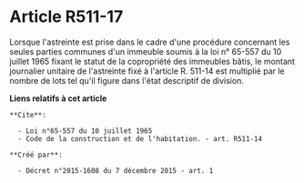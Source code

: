 # Article R511-17

Lorsque l'astreinte est prise dans le cadre d'une procédure concernant les seules parties communes d'un immeuble soumis à la
loi n° 65-557 du 10 juillet 1965 fixant le statut de la copropriété des immeubles bâtis, le montant journalier unitaire de
l'astreinte fixé à l'article R. 511-14 est multiplié par le nombre de lots tel qu'il figure dans l'état descriptif de
division.

**Liens relatifs à cet article**

	**Cite**:

	  - Loi n°65-557 du 10 juillet 1965
	  - Code de la construction et de l'habitation. - art. R511-14

	**Créé par**:

	  - Décret n°2015-1608 du 7 décembre 2015 - art. 1
